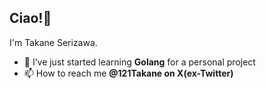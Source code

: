 ## Ciao!👋
I'm Takane Serizawa.

- 🌱 I’ve just started learning **Golang** for a personal project
- 📫 How to reach me **@121Takane on X(ex-Twitter)**
